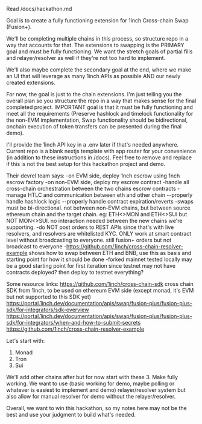 Read /docs/hackathon.md

Goal is to create a fully functioning extension for 1inch Cross-chain Swap (Fusion+).

We'll be completing multiple chains in this process, so structure repo in a way that accounts for that. The extensions to swapping is the PRIMARY goal and must be fully functioning. We want the stretch goals of partial fills and relayer/resolver as well if they're not too hard to implement.

We'll also maybe complete the secondary goal at the end, where we make an UI that will leverage as many 1inch APIs as possible AND our newly created extensions.

For now, the goal is just to the chain extensions. I'm just telling you the overall plan so you structure the repo in a way that makes sense for the final completed project.
IMPORTANT goal is that it must be fully functioning and meet all the requirements (Preserve hashlock and timelock functionality for the non-EVM implementation, Swap functionality should be bidirectional, onchain execution of token transfers can be presented during the final demo).

I'll provide the 1inch API key in a .env later if that's needed anywhere.
Current repo is a blank nextjs template with app router for your convenience (in addition to these instructions in /docs). Feel free to remove and replace if this is not the best setup for this hackathon project and demo.

Their devrel team says:
-on EVM side, deploy 1nch escrow using 1nch escrow factory
-on non-EVM side, deploy my escrow contract
-handle all cross-chain orchestration between the two chains escrow contracts
-manage HTLC and communication between eth and other chain
--properly handle hashlock logic
--properly handle contract expiration/reverts
-swaps must be bi-directional. not between non-EVM chains, but between source ethereum chain and the target chain. eg: ETH<>MON and ETH<>SUI but NOT MON<>SUI. no interaction needed between the new chains we're supporting.
-do NOT post orders to REST APIs since that's with live resolvers, and resolvers are whitelisted KYC. ONLY work at smart contract level without broadcasting to everyone. still fusion+ orders but not broadcast to everyone
-https://github.com/1inch/cross-chain-resolver-example shows how to swap between ETH and BNB, use this as basis and starting point for how it should be done
-forked mainnet tested locally may be a good starting point for first iteration since testnet may not have contracts deployed? then deploy to testnet everything?

Some resource links:
https://github.com/1inch/cross-chain-sdk cross chain SDK from 1inch, to be used on ethereum EVM side (except monad, it's EVM but not supported to this SDK yet)
https://portal.1inch.dev/documentation/apis/swap/fusion-plus/fusion-plus-sdk/for-integrators/sdk-overview
https://portal.1inch.dev/documentation/apis/swap/fusion-plus/fusion-plus-sdk/for-integrators/when-and-how-to-submit-secrets
https://github.com/1inch/cross-chain-resolver-example 

Let's start with:
1) Monad
2) Tron
3) Sui

We'll add other chains after but for now start with these 3. Make fully working. We want to use (basic working for demo, maybe polling or whatever is easiest to implement and demo) relayer/resolver system but also allow for manual resolver for demo without the relayer/resolver.

Overall, we want to win this hackathon, so my notes here may not be the best and use your judgment to build what's needed.
